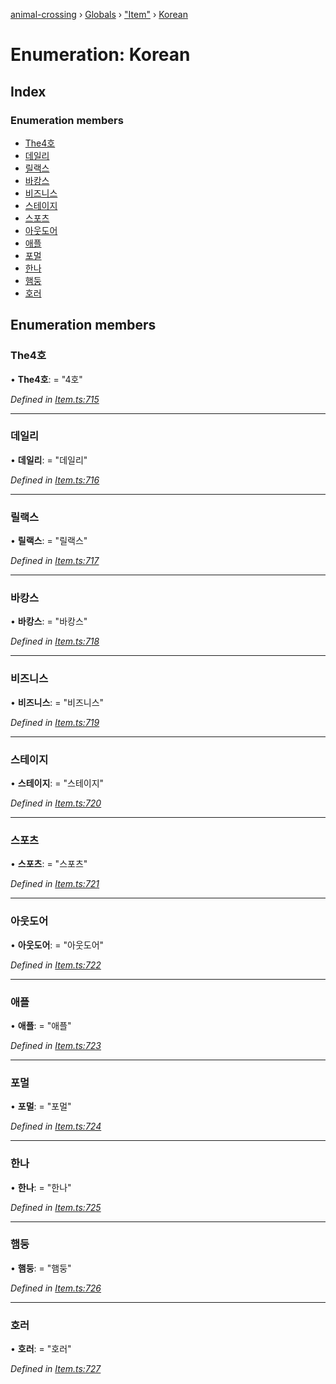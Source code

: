 [animal-crossing](../README.md) › [Globals](../globals.md) › ["Item"](../modules/_item_.md) › [Korean](_item_.korean.md)

# Enumeration: Korean

## Index

### Enumeration members

* [The4호](_item_.korean.md#the4호)
* [데일리](_item_.korean.md#데일리)
* [릴랙스](_item_.korean.md#릴랙스)
* [바캉스](_item_.korean.md#바캉스)
* [비즈니스](_item_.korean.md#비즈니스)
* [스테이지](_item_.korean.md#스테이지)
* [스포츠](_item_.korean.md#스포츠)
* [아웃도어](_item_.korean.md#아웃도어)
* [애플](_item_.korean.md#애플)
* [포멀](_item_.korean.md#포멀)
* [한나](_item_.korean.md#한나)
* [햄둥](_item_.korean.md#햄둥)
* [호러](_item_.korean.md#호러)

## Enumeration members

###  The4호

• **The4호**: = "4호"

*Defined in [Item.ts:715](https://github.com/Norviah/animal-crossing/blob/6476932/module/types/Item.ts#L715)*

___

###  데일리

• **데일리**: = "데일리"

*Defined in [Item.ts:716](https://github.com/Norviah/animal-crossing/blob/6476932/module/types/Item.ts#L716)*

___

###  릴랙스

• **릴랙스**: = "릴랙스"

*Defined in [Item.ts:717](https://github.com/Norviah/animal-crossing/blob/6476932/module/types/Item.ts#L717)*

___

###  바캉스

• **바캉스**: = "바캉스"

*Defined in [Item.ts:718](https://github.com/Norviah/animal-crossing/blob/6476932/module/types/Item.ts#L718)*

___

###  비즈니스

• **비즈니스**: = "비즈니스"

*Defined in [Item.ts:719](https://github.com/Norviah/animal-crossing/blob/6476932/module/types/Item.ts#L719)*

___

###  스테이지

• **스테이지**: = "스테이지"

*Defined in [Item.ts:720](https://github.com/Norviah/animal-crossing/blob/6476932/module/types/Item.ts#L720)*

___

###  스포츠

• **스포츠**: = "스포츠"

*Defined in [Item.ts:721](https://github.com/Norviah/animal-crossing/blob/6476932/module/types/Item.ts#L721)*

___

###  아웃도어

• **아웃도어**: = "아웃도어"

*Defined in [Item.ts:722](https://github.com/Norviah/animal-crossing/blob/6476932/module/types/Item.ts#L722)*

___

###  애플

• **애플**: = "애플"

*Defined in [Item.ts:723](https://github.com/Norviah/animal-crossing/blob/6476932/module/types/Item.ts#L723)*

___

###  포멀

• **포멀**: = "포멀"

*Defined in [Item.ts:724](https://github.com/Norviah/animal-crossing/blob/6476932/module/types/Item.ts#L724)*

___

###  한나

• **한나**: = "한나"

*Defined in [Item.ts:725](https://github.com/Norviah/animal-crossing/blob/6476932/module/types/Item.ts#L725)*

___

###  햄둥

• **햄둥**: = "햄둥"

*Defined in [Item.ts:726](https://github.com/Norviah/animal-crossing/blob/6476932/module/types/Item.ts#L726)*

___

###  호러

• **호러**: = "호러"

*Defined in [Item.ts:727](https://github.com/Norviah/animal-crossing/blob/6476932/module/types/Item.ts#L727)*
